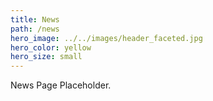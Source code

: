 ```yaml
---
title: News
path: /news
hero_image: ../../images/header_faceted.jpg
hero_color: yellow
hero_size: small
---
```

News Page Placeholder.